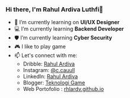 ### Hi there, I'm Rahul Ardiva Luthfi👋

- 🎨 I’m currently learning on **UI/UX Designer**
- 💻 I’m currently learning **Backend Developer**
- 🛡️ I’m currently learning **Cyber Security**
- 🎮 I like to play game
- 📫 Let's connect with me:
  - Dribble: [Rahul Ardiva](https://dribbble.com/rhlardv)
  - Instagram: [@c.cauull](https://www.instagram.com/c.cauull)
  - LinkedIn: [Rahul Ardiva](https://twitter.com/rhlardv)
  - Blogger: [Teknologi Game](https://www.gambarponsel.com)
  - Web Portofolio : [rhlardv.github.io](https://rhlardv.github.io/)
